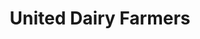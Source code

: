 ---
title: "United Dairy Farmers"
url: /trenton/united-dairy-farmers-west-state-street/
shop: convenience
---